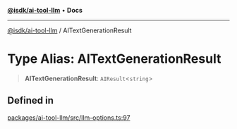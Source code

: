 [**@isdk/ai-tool-llm**](../README.md) • **Docs**

***

[@isdk/ai-tool-llm](../globals.md) / AITextGenerationResult

# Type Alias: AITextGenerationResult

> **AITextGenerationResult**: `AIResult`\<`string`\>

## Defined in

[packages/ai-tool-llm/src/llm-options.ts:97](https://github.com/isdk/ai-tool-llm.js/blob/315c5c48f20c16c3cb62039cc17ee2a5600b85aa/src/llm-options.ts#L97)
